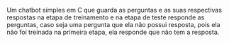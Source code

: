 Um chatbot simples em C que guarda as perguntas e as suas respectivas respostas na etapa de treinamento e na etapa de teste responde as perguntas, caso seja uma pergunta que ela não possui resposta, pois ela não foi treinada na primeira etapa, ela responde que não tem a resposta.
